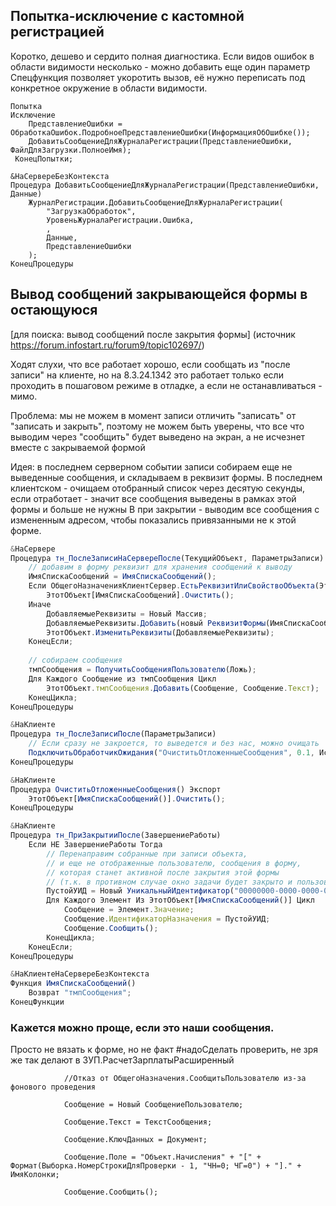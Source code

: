 ## Попытка-исключение с кастомной регистрацией

Коротко, дешево и сердито полная диагностика. Если видов ошибок в области видимости несколько - можно добавить еще один параметр
Спецфункция позволяет укоротить вызов, её нужно переписать под конкретное окружение в области видимости.

```bsl
Попытка
Исключение
    ПредставлениеОшибки = ОбработкаОшибок.ПодробноеПредставлениеОшибки(ИнформацияОбОшибке());
    ДобавитьСообщениеДляЖурналаРегистрации(ПредставлениеОшибки, ФайлДляЗагрузки.ПолноеИмя);
 КонецПопытки;

&НаСервереБезКонтекста
Процедура ДобавитьСообщениеДляЖурналаРегистрации(ПредставлениеОшибки, Данные) 
	ЖурналРегистрации.ДобавитьСообщениеДляЖурналаРегистрации(
		"ЗагрузкаОбработок",
		УровеньЖурналаРегистрации.Ошибка,
		,
		Данные,
		ПредставлениеОшибки
	);
КонецПроцедуры 
```

## Вывод сообщений закрывающейся формы в остающуюся 
\[для поиска: вывод сообщений после закрытия формы\]
(источник https://forum.infostart.ru/forum9/topic102697/)

Ходят слухи, что все работает хорошо, если сообщать из "после записи" на клиенте, но на 8.3.24.1342 это работает только если проходить в пошаговом режиме в отладке, а если не останавливаться - мимо.

Проблема: мы не можем в момент записи отличить "записать" от "записать и закрыть", поэтому не можем быть уверены, что все что выводим через "сообщить" будет выведено на экран, а не исчезнет вместе с закрываемой формой

Идея: в последнем серверном событии записи собираем еще не выведенные сообщения, и складываем в реквизит формы.
В последнем клиентском  - очищаем отобранный список через десятую секунды, если отработает - значит все сообщения выведены в рамках этой формы и больше не нужны
В при закрытии - выводим все сообщения с измененным адресом, чтобы показались привязанными не к этой форме.
```js
&НаСервере
Процедура тн_ПослеЗаписиНаСервереПосле(ТекущийОбъект, ПараметрыЗаписи)
	// добавим в форму реквизит для хранения сообщений к выводу
	ИмяСпискаСообщений = ИмяСпискаСообщений();
	Если ОбщегоНазначенияКлиентСервер.ЕстьРеквизитИлиСвойствоОбъекта(ЭтотОбъект, ИмяСпискаСообщений) Тогда 
		ЭтотОбъект[ИмяСпискаСообщений].Очистить();
	Иначе
		ДобавляемыеРеквизиты = Новый Массив;                                  
		ДобавляемыеРеквизиты.Добавить(новый РеквизитФормы(ИмяСпискаСообщений, Новый ОписаниеТипов("СписокЗначений")));
		ЭтотОбъект.ИзменитьРеквизиты(ДобавляемыеРеквизиты);
	КонецЕсли;
	
	// собираем сообщения
	тмпСообщения = ПолучитьСообщенияПользователю(Ложь);
	Для Каждого Сообщение из тмпСообщения Цикл
		ЭтотОбъект.тмпСообщения.Добавить(Сообщение, Сообщение.Текст);
	КонецЦикла;
КонецПроцедуры

&НаКлиенте
Процедура тн_ПослеЗаписиПосле(ПараметрыЗаписи)
	// Если сразу не закроется, то выведется и без нас, можно очищать
	ПодключитьОбработчикОжидания("ОчиститьОтложенныеСообщения", 0.1, Истина);
КонецПроцедуры

&НаКлиенте
Процедура ОчиститьОтложенныеСообщения() Экспорт
	ЭтотОбъект[ИмяСпискаСообщений()].Очистить();
КонецПроцедуры

&НаКлиенте
Процедура тн_ПриЗакрытииПосле(ЗавершениеРаботы)
	Если НЕ ЗавершениеРаботы Тогда
		// Перенаправим собранные при записи объекта,
		// и еще не отображенные пользователю, сообщения в форму,
		// которая станет активной после закрытия этой формы
		// (т.к. в противном случае окно задачи будет закрыто и пользователь не увидит этих сообщений).
		ПустойУИД = Новый УникальныйИдентификатор("00000000-0000-0000-0000-000000000000");
		Для Каждого Элемент Из ЭтотОбъект[ИмяСпискаСообщений()] Цикл
			Сообщение = Элемент.Значение;
			Сообщение.ИдентификаторНазначения = ПустойУИД;
			Сообщение.Сообщить();
		КонецЦикла;
	КонецЕсли;
КонецПроцедуры

&НаКлиентеНаСервереБезКонтекста
Функция ИмяСпискаСообщений()
	Возврат "тмпСообщения";
КонецФункции
```
### Кажется можно проще, если это наши сообщения. 
Просто не вязать к форме, но не факт #надоСделать проверить, не зря же так делают в ЗУП.РасчетЗарплатыРасширенный
```
            //Отказ от ОбщегоНазначения.СообщитьПользователю из-за фонового проведения

            Сообщение = Новый СообщениеПользователю;

            Сообщение.Текст = ТекстСообщения;

            Сообщение.КлючДанных = Документ;

            Сообщение.Поле = "Объект.Начисления" + "[" + Формат(Выборка.НомерСтрокиДляПроверки - 1, "ЧН=0; ЧГ=0") + "]." + ИмяКолонки;

            Сообщение.Сообщить();
```